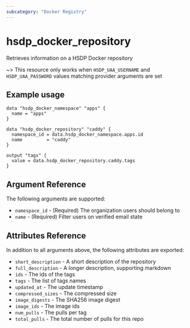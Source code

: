 ```yaml
---
subcategory: "Docker Registry"
---
```


# hsdp_docker_repository

Retrieves information on a HSDP Docker repository

~> This resource only works when `HSDP_UAA_USERNAME` and `HSDP_UAA_PASSWORD` values matching provider arguments are set

## Example usage

```hcl
data "hsdp_docker_namespace" "apps" {
  name = "apps"
}

data "hsdp_docker_repository" "caddy" {
  namespace_id = data.hsdp_docker_namespace.apps.id
  name         = "caddy"
}

output "tags" {
  value = data.hsdp_docker_repository.caddy.tags
}
```

## Argument Reference

The following arguments are supported:

* `namespace_id` - (Required) The organization users should belong to
* `name` - (Required) Filter users on verified email state

## Attributes Reference

In addition to all arguments above, the following attributes are exported:

* `short_description` - A short description of the repository
* `full_description` - A longer description, supporting markdown
* `ids` - The ids of the tags
* `tags` - The list of tags names
* `updated_at` - The update timestamp
* `compressed_sizes` - The compressed size
* `image_digests` - The SHA256 image digest
* `image_ids` - The image ids
* `num_pulls` - The pulls per tag
* `total_pulls` - The total number of pulls for this repo

